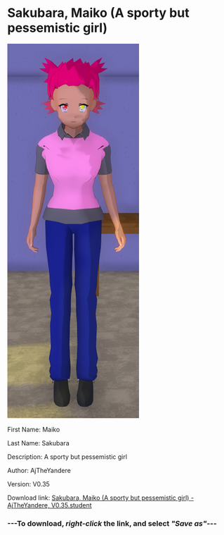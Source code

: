 # Sakubara, Maiko (A sporty but pessemistic girl)

<img src = "https://raw.githubusercontent.com/Arbiter1223/Daigaku-Gurashi-Custom-Students/master/Students/Files/Sakubara%2C%20Maiko%20(A%20sporty%20but%20pessemistic%20girl).png">

First Name: Maiko

Last Name: Sakubara

Description: A sporty but pessemistic girl

Author: AjTheYandere

Version: V0.35

Download link: <a href="https://raw.githubusercontent.com/Arbiter1223/Daigaku-Gurashi-Custom-Students/master/Students/Files/Sakubara%2C%20Maiko%20(A%20sporty%20but%20pessemistic%20girl)%20-%20AjTheYandere%2C%20V0.35.student">Sakubara, Maiko (A sporty but pessemistic girl) - AjTheYandere, V0.35.student</a>

### ---**To download, _right-click_ the link, and select _"Save as"_**---
